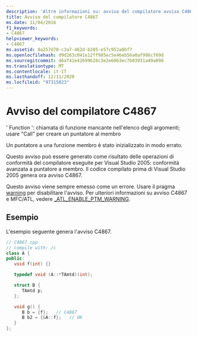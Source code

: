 ```yaml
---
description: 'Altre informazioni su: avviso del compilatore avviso C4867'
title: Avviso del compilatore C4867
ms.date: 11/04/2016
f1_keywords:
- C4867
helpviewer_keywords:
- C4867
ms.assetid: 8a257d70-c3a7-462d-b285-e57c952a8bf7
ms.openlocfilehash: d9d263c041e12ff985ec5e46eb56a0af99bcf69d
ms.sourcegitcommit: d6af41e42699628c3e2e6063ec7b03931a49a098
ms.translationtype: MT
ms.contentlocale: it-IT
ms.lasthandoff: 12/11/2020
ms.locfileid: "97315023"
---
```

# <a name="compiler-warning-c4867"></a>Avviso del compilatore C4867

' Function ': chiamata di funzione mancante nell'elenco degli argomenti; usare "Call" per creare un puntatore al membro

Un puntatore a una funzione membro è stato inizializzato in modo errato.

Questo avviso può essere generato come risultato delle operazioni di conformità del compilatore eseguite per Visual Studio 2005: conformità avanzata a puntatore a membro.  Il codice compilato prima di Visual Studio 2005 genera ora avviso C4867.

Questo avviso viene sempre emesso come un errore. Usare il pragma [warning](../../preprocessor/warning.md) per disabilitare l'avviso. Per ulteriori informazioni su avviso C4867 e MFC/ATL, vedere [_ATL_ENABLE_PTM_WARNING](../../atl/reference/compiler-options-macros.md#_atl_enable_ptm_warning).

## <a name="example"></a>Esempio

L'esempio seguente genera l'avviso C4867.

```cpp
// C4867.cpp
// compile with: /c
class A {
public:
   void f(int) {}

   typedef void (A::*TAmtd)(int);

   struct B {
      TAmtd p;
   };

   void g() {
      B b = {f};   // C4867
      B b2 = {&A::f};   // OK
   }
};
```
